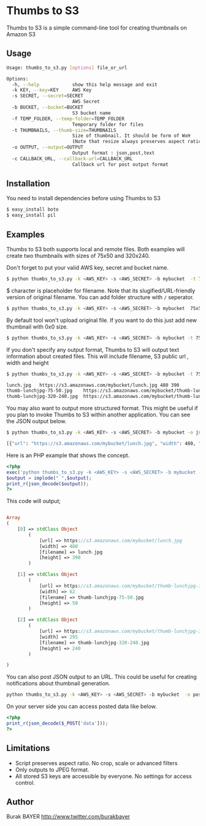 # Thumbs to S3 #

Thumbs to S3 is a simple command-line tool for creating thumbnails on Amazon S3

## Usage ##

```bash
Usage: thumbs_to_s3.py [options] file_or_url

Options:
  -h, --help            show this help message and exit
  -k KEY, --key=KEY     AWS Key
  -s SECRET, --secret=SECRET
                        AWS Secret
  -b BUCKET, --bucket=BUCKET
                        S3 bucket name
  -f TEMP_FOLDER, --temp-folder=TEMP_FOLDER
                        Temporary folder for files
  -t THUMBNAILS, --thumb-size=THUMBNAILS
                        Size of thumbnail. It should be form of WxH
                        (Note that resize always preserves aspect ratio.)
  -o OUTPUT, --output=OUTPUT
                        Output format : json,post,text
  -c CALLBACK_URL, --callback-url=CALLBACK_URL
                        Callback url for post output format

```

## Installation ##

You need to install dependencies before using Thumbs to S3

```bash
$ easy_install boto
$ easy_install pil
``` 

## Examples ##

Thumbs to S3 both supports local and remote files. Both examples will create two thumbnails with sizes of 75x50 and 320x240.

Don't forget to put your valid AWS key, secret and bucket name.

```bash
$ python thumbs_to_s3.py -k <AWS_KEY> -s <AWS_SECRET> -b mybucket  -t 75x50:thumbs/75_50_$.jpg -t 320x240:thumbs/320_240_$.jpg http://www.worldsfamousphotos.com/wp-content/uploads/2008/01/lunch.jpg
```

$ character is placeholder for filename. Note that its slugified/URL-friendly version of original filename. You can add folder structure with ```/``` seperator.

```bash
$ python thumbs_to_s3.py -k <AWS_KEY> -s <AWS_SECRET> -b mybucket  75x50:thumbs/75_50_$.jpg -t 320x240:thumbs/320_240_$.jpg lunch.jpg
```

By default tool won't upload original file. If you want to do this just add new thumbnail with 0x0 size.

```bash
$ python thumbs_to_s3.py -k <AWS_KEY> -s <AWS_SECRET> -b mybucket -t 75x50:thumbs/75_50_$.jpg -t 320x240:thumbs/320_240_$.jpg -t 0x0:orig/$.jpg  lunch.jpg
``` 

If you don't specify any output format, Thumbs to S3 will output text information about created files. This will include filename, S3 public url , width and height

```bash
$ python thumbs_to_s3.py -k <AWS_KEY> -s <AWS_SECRET> -b mybucket -t 75x50:thumbs/75_50_$.jpg -t 320x240:thumbs/320_240_$.jpg -t 0x0:orig/$.jpg  lunch.jpg

lunch.jpg	https://s3.amazonaws.com/mybucket/lunch.jpg	480	390
thumb-lunchjpg-75-50.jpg	https://s3.amazonaws.com/mybucket/thumb-lunchjpg-75-50.jpg	62	50
thumb-lunchjpg-320-240.jpg	https://s3.amazonaws.com/mybucket/thumb-lunchjpg-320-240.jpg	295	240

``` 

You may also want to output more structured format. This might be useful if you plan to invoke Thumbs to S3 within another application. You can see the JSON output below.

```bash
$ python thumbs_to_s3.py -k <AWS_KEY> -s <AWS_SECRET> -b mybucket -o json -t 75x50:thumbs/75_50_$.jpg -t 320x240:thumbs/320_240_$.jpg -t 0x0:orig/$.jpg  lunch.jpg

[{"url": "https://s3.amazonaws.com/mybucket/lunch.jpg", "width": 480, "filename": "lunch.jpg", "height": 390}, {"url": "https://s3.amazonaws.com/mybucket/thumb-lunchjpg-75-50.jpg", "width": 62, "filename": "thumb-lunchjpg-75-50.jpg", "height": 50}, {"url": "https://s3.amazonaws.com/mybucket/thumb-lunchjpg-320-240.jpg", "width": 295, "filename": "thumb-lunchjpg-320-240.jpg", "height": 240}]
```

Here is an PHP example that shows the concept.

```php
<?php
exec('python thumbs_to_s3.py -k <AWS_KEY> -s <AWS_SECRET> -b mybucket -t 75x50:thumbs/75_50_$.jpg -t 320x240:thumbs/320_240_$.jpg -t 0x0:orig/$.jpg  lunch.jpg', $output);
$output = implode(" ",$output);
print_r(json_decode($output));
?>
```

This code will output;

```php

Array
(
    [0] => stdClass Object
        (
            [url] => https://s3.amazonaws.com/mybucket/lunch.jpg
            [width] => 480
            [filename] => lunch.jpg
            [height] => 390
        )

    [1] => stdClass Object
        (
            [url] => https://s3.amazonaws.com/mybucket/thumb-lunchjpg-75-50.jpg
            [width] => 62
            [filename] => thumb-lunchjpg-75-50.jpg
            [height] => 50
        )

    [2] => stdClass Object
        (
            [url] => https://s3.amazonaws.com/mybucket/thumb-lunchjpg-320-240.jpg
            [width] => 295
            [filename] => thumb-lunchjpg-320-240.jpg
            [height] => 240
        )

)
```

You can also post JSON output to an URL. This could be useful for creating notifications about thumbnail generation.

```sh
python thumbs_to_s3.py -k <AWS_KEY> -s <AWS_SECRET> -b mybucket  -o post -c http://www.mysite.com/callback.php -t 75x50:thumbs/75_50_$.jpg -t 320x240:thumbs/320_240_$.jpg -t 0x0:orig/$.jpg  lunch.jpg
```

On your server side you can access posted data like below.

```php
<?php
print_r(json_decode($_POST['data']));
?>
```
## Limitations ##

* Script preserves aspect ratio. No crop, scale or advanced filters
* Only outputs to JPEG format.
* All stored S3 keys are accessible by everyone. No settings for access control.

## Author ##

Burak BAYER
<http://www.twitter.com/burakbayer>
